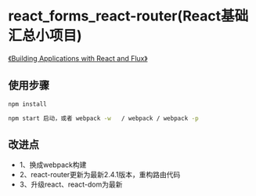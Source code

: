 # react_forms_react-router(React基础汇总小项目)

[《Building Applications with React and Flux》](https://www.pluralsight.com/courses/react-flux-building-applications)

## 使用步骤

```bash
npm install

npm start 启动，或者 webpack -w   / webpack / webpack -p

```

## 改进点

* 1、换成webpack构建
* 2、react-router更新为最新2.4.1版本，重构路由代码
* 3、升级react、react-dom为最新
